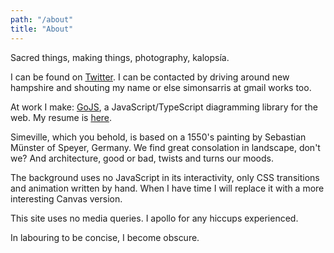 ```yaml
---
path: "/about"
title: "About"
---
```


Sacred things, making things, photography, kalopsía.

I can be found on <a href="https://twitter.com/simonsarris" target="_blank" rel="noopener noreferrer">Twitter</a>.
I can be contacted by driving around new hampshire and shouting my name or else simonsarris at gmail works too.

At work I make: <a href="https://gojs.net" target="_blank" rel="noopener noreferrer">GoJS</a>, a JavaScript/TypeScript diagramming library for the web. My resume is <a href="/SimonSarrisResume.pdf">here</a>.

Simeville, which you behold, is based on a 1550's painting by Sebastian Münster of Speyer, Germany.
We find great consolation in landscape, don't we? And architecture, good or bad, twists and turns our moods.

The background uses no JavaScript in its interactivity, only CSS transitions and animation written by hand.
When I have time I will replace it with a more interesting Canvas version.

This site uses no media queries. I apollo for any hiccups experienced.

In labouring to be concise, I become obscure.